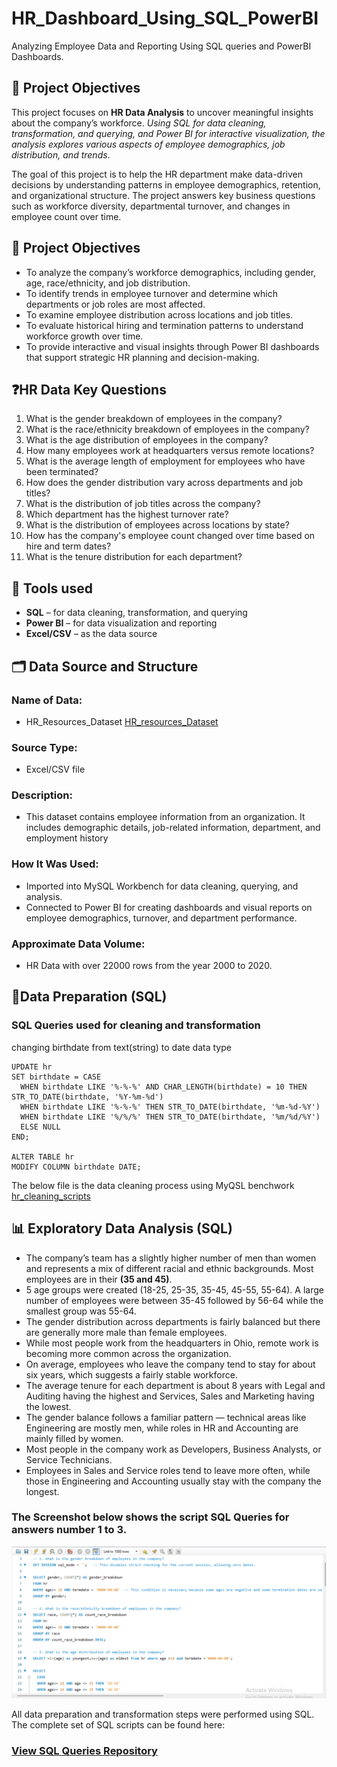 # HR_Dashboard_Using_SQL_PowerBI
Analyzing Employee Data and Reporting Using SQL queries and PowerBI Dashboards.

## 🧭 Project Objectives
This project focuses on **HR Data Analysis** to uncover meaningful insights about the company’s workforce. *Using SQL for data cleaning, transformation, and querying, and Power BI for interactive visualization, the analysis explores various aspects of employee demographics, job distribution, and trends*.

The goal of this project is to help the HR department make data-driven decisions by understanding patterns in employee demographics, retention, and organizational structure.
The project answers key business questions such as workforce diversity, departmental turnover, and changes in employee count over time.

## 🎯 Project Objectives
- To analyze the company’s workforce demographics, including gender, age, race/ethnicity, and job distribution.
- To identify trends in employee turnover and determine which departments or job roles are most affected.
- To examine employee distribution across locations and job titles.
- To evaluate historical hiring and termination patterns to understand workforce growth over time.
- To provide interactive and visual insights through Power BI dashboards that support strategic HR planning and decision-making.

## ❓HR Data Key Questions
1.  What is the gender breakdown of employees in the company?
2.  What is the race/ethnicity breakdown of employees in the company?
3.  What is the age distribution of employees in the company?
4.  How many employees work at headquarters versus remote locations?
5.  What is the average length of employment for employees who have been terminated?
6.  How does the gender distribution vary across departments and job titles?
7.  What is the distribution of job titles across the company?
8.  Which department has the highest turnover rate?
9.  What is the distribution of employees across locations by state?
10.  How has the company's employee count changed over time based on hire and term dates?
11.  What is the tenure distribution for each department?

## 🧰 Tools used
- **SQL** – for data cleaning, transformation, and querying
- **Power BI** – for data visualization and reporting
- **Excel/CSV** – as the data source

## 🗂️ Data Source and Structure
### **Name of Data:** 
- HR_Resources_Dataset  [HR_resources_Dataset](https://github.com/OsundeWatson/HR_Dashboard_Using_SQL_PowerBI/blob/7cf731e6ef8761385c017cd1f2be93045fe4c9b9/Human_Resources_Dataset.csv)
### **Source Type:** 
- Excel/CSV file
### **Description:** 
- This dataset contains employee information from an organization. It includes demographic details, job-related information, department, and employment history
### **How It Was Used:** 
- Imported into MySQL Workbench for data cleaning, querying, and analysis.
- Connected to Power BI for creating dashboards and visual reports on employee demographics, turnover, and department performance.

### **Approximate Data Volume:**
- HR Data with over 22000 rows from the year 2000 to 2020.

## 🧹Data Preparation (SQL)
  ### SQL Queries used for cleaning and transformation
changing birthdate from text(string) to date data type
```
UPDATE hr
SET birthdate = CASE
  WHEN birthdate LIKE '%-%-%' AND CHAR_LENGTH(birthdate) = 10 THEN STR_TO_DATE(birthdate, '%Y-%m-%d')
  WHEN birthdate LIKE '%-%-%' THEN STR_TO_DATE(birthdate, '%m-%d-%Y')
  WHEN birthdate LIKE '%/%/%' THEN STR_TO_DATE(birthdate, '%m/%d/%Y')
  ELSE NULL
END;

ALTER TABLE hr
MODIFY COLUMN birthdate DATE;
```
The below file is the data cleaning process using MyQSL benchwork
[hr_cleaning_scripts](https://github.com/OsundeWatson/HR_Dashboard_Using_SQL_PowerBI/blob/562ace07395fb8a63e07009ba2f2e5f97d23cc2f/hr_cleaning_data_scripts.sql)

## 📊 Exploratory Data Analysis (SQL)
- The company’s team has a slightly higher number of men than women and represents a mix of different racial and ethnic backgrounds. Most employees are in their **(35 and 45)**.
- 5 age groups were created (18-25, 25-35, 35-45, 45-55, 55-64). A large number of employees were between 35-45 followed by 56-64 while the smallest group was 55-64.
- The gender distribution across departments is fairly balanced but there are generally more male than female employees.
- While most people work from the headquarters in Ohio, remote work is becoming more common across the organization.
- On average, employees who leave the company tend to stay for about six years, which suggests a fairly stable workforce.
- The average tenure for each department is about 8 years with Legal and Auditing having the highest and Services, Sales and Marketing having the lowest.
- The gender balance follows a familiar pattern — technical areas like Engineering are mostly men, while roles in HR and Accounting are mainly filled by women.
- Most people in the company work as Developers, Business Analysts, or Service Technicians.
- Employees in Sales and Service roles tend to leave more often, while those in Engineering and Accounting usually stay with the company the longest.

### The Screenshot below shows the script SQL Queries for answers number 1 to 3. 
![sql_scripts to answer 1 to 3](/images/answers_1_to_3.png)

All data preparation and transformation steps were performed using SQL.  
The complete set of SQL scripts can be found here:
 ### [View SQL Queries Repository]()







  










